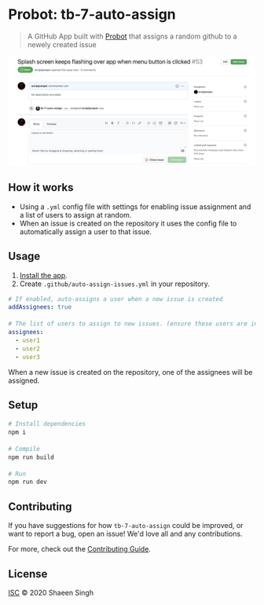 # Probot: tb-7-auto-assign

> A GitHub App built with [Probot](https://github.com/probot/probot) that assigns a random github to a newely created issue

![Bot assigning user to issue](https://github.com/tableseven/tb7-auto-assign/blob/master/Guide/resources/images/New%20issue.png)

## How it works

- Using a `.yml` config file with settings for enabling issue assignment and a list of users to assign at random.
- When an issue is created on the repository it uses the config file to automatically assign a user to that issue.

## Usage

1. [Install the app](https://github.com/apps/tb-7-auto-assign).
2. Create `.github/auto-assign-issues.yml` in your repository.

```yaml
# If enabled, auto-assigns a user when a new issue is created
addAssignees: true

# The list of users to assign to new issues. (ensure these users are in or contribute to the repository)
assignees:
  - user1
  - user2
  - user3
```

When a new issue is created on the repository, one of the assignees will be assigned.

## Setup

```sh
# Install dependencies
npm i

# Compile
npm run build

# Run
npm run dev
```

## Contributing

If you have suggestions for how `tb-7-auto-assign` could be improved, or want to report a bug, open an issue! We'd love all and any contributions.

For more, check out the [Contributing Guide](CONTRIBUTING.md).

## License

[ISC](LICENSE) © 2020 Shaeen Singh

